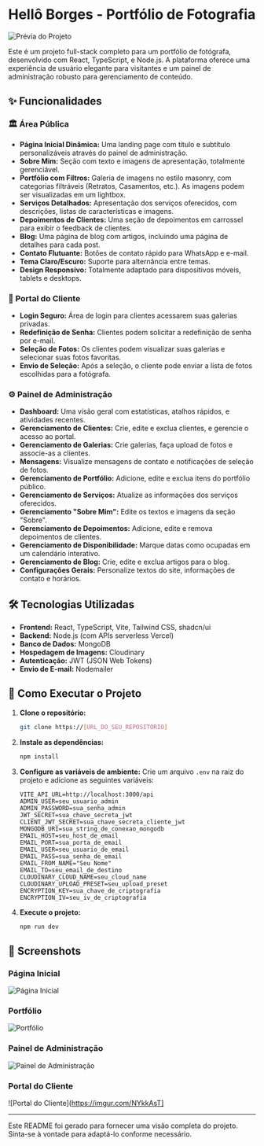 # Hellô Borges - Portfólio de Fotografia

![Prévia do Projeto](https://imgur.com/G4IpUf5)

Este é um projeto full-stack completo para um portfólio de fotógrafa, desenvolvido com React, TypeScript, e Node.js. A plataforma oferece uma experiência de usuário elegante para visitantes e um painel de administração robusto para gerenciamento de conteúdo.

## ✨ Funcionalidades

### 🏛️ Área Pública

-   **Página Inicial Dinâmica:** Uma landing page com título e subtítulo personalizáveis através do painel de administração.
-   **Sobre Mim:** Seção com texto e imagens de apresentação, totalmente gerenciável.
-   **Portfólio com Filtros:** Galeria de imagens no estilo masonry, com categorias filtráveis (Retratos, Casamentos, etc.). As imagens podem ser visualizadas em um lightbox.
-   **Serviços Detalhados:** Apresentação dos serviços oferecidos, com descrições, listas de características e imagens.
-   **Depoimentos de Clientes:** Uma seção de depoimentos em carrossel para exibir o feedback de clientes.
-   **Blog:** Uma página de blog com artigos, incluindo uma página de detalhes para cada post.
-   **Contato Flutuante:** Botões de contato rápido para WhatsApp e e-mail.
-   **Tema Claro/Escuro:** Suporte para alternância entre temas.
-   **Design Responsivo:** Totalmente adaptado para dispositivos móveis, tablets e desktops.

### 🔐 Portal do Cliente

-   **Login Seguro:** Área de login para clientes acessarem suas galerias privadas.
-   **Redefinição de Senha:** Clientes podem solicitar a redefinição de senha por e-mail.
-   **Seleção de Fotos:** Os clientes podem visualizar suas galerias e selecionar suas fotos favoritas.
-   **Envio de Seleção:** Após a seleção, o cliente pode enviar a lista de fotos escolhidas para a fotógrafa.

### ⚙️ Painel de Administração

-   **Dashboard:** Uma visão geral com estatísticas, atalhos rápidos, e atividades recentes.
-   **Gerenciamento de Clientes:** Crie, edite e exclua clientes, e gerencie o acesso ao portal.
-   **Gerenciamento de Galerias:** Crie galerias, faça upload de fotos e associe-as a clientes.
-   **Mensagens:** Visualize mensagens de contato e notificações de seleção de fotos.
-   **Gerenciamento de Portfólio:** Adicione, edite e exclua itens do portfólio público.
-   **Gerenciamento de Serviços:** Atualize as informações dos serviços oferecidos.
-   **Gerenciamento "Sobre Mim":** Edite os textos e imagens da seção "Sobre".
-   **Gerenciamento de Depoimentos:** Adicione, edite e remova depoimentos de clientes.
-   **Gerenciamento de Disponibilidade:** Marque datas como ocupadas em um calendário interativo.
-   **Gerenciamento de Blog:** Crie, edite e exclua artigos para o blog.
-   **Configurações Gerais:** Personalize textos do site, informações de contato e horários.

## 🛠️ Tecnologias Utilizadas

-   **Frontend:** React, TypeScript, Vite, Tailwind CSS, shadcn/ui
-   **Backend:** Node.js (com APIs serverless Vercel)
-   **Banco de Dados:** MongoDB
-   **Hospedagem de Imagens:** Cloudinary
-   **Autenticação:** JWT (JSON Web Tokens)
-   **Envio de E-mail:** Nodemailer

## 🚀 Como Executar o Projeto

1.  **Clone o repositório:**
    ```bash
    git clone https://[URL_DO_SEU_REPOSITÓRIO]
    ```
2.  **Instale as dependências:**
    ```bash
    npm install
    ```
3.  **Configure as variáveis de ambiente:**
    Crie um arquivo `.env` na raiz do projeto e adicione as seguintes variáveis:

    ```env
    VITE_API_URL=http://localhost:3000/api
    ADMIN_USER=seu_usuario_admin
    ADMIN_PASSWORD=sua_senha_admin
    JWT_SECRET=sua_chave_secreta_jwt
    CLIENT_JWT_SECRET=sua_chave_secreta_cliente_jwt
    MONGODB_URI=sua_string_de_conexao_mongodb
    EMAIL_HOST=seu_host_de_email
    EMAIL_PORT=sua_porta_de_email
    EMAIL_USER=seu_usuario_de_email
    EMAIL_PASS=sua_senha_de_email
    EMAIL_FROM_NAME="Seu Nome"
    EMAIL_TO=seu_email_de_destino
    CLOUDINARY_CLOUD_NAME=seu_cloud_name
    CLOUDINARY_UPLOAD_PRESET=seu_upload_preset
    ENCRYPTION_KEY=sua_chave_de_criptografia
    ENCRYPTION_IV=seu_iv_de_criptografia
    ```

4.  **Execute o projeto:**
    ```bash
    npm run dev
    ```

## 📸 Screenshots

### Página Inicial
![Página Inicial](https://imgur.com/qA09RMi)

### Portfólio
![Portfólio](https://imgur.com/HnSqn4c)

### Painel de Administração
![Painel de Administração](https://imgur.com/HnSqn4c)

### Portal do Cliente
![Portal do Cliente](https://imgur.com/NYkkAsT]

---

Este README foi gerado para fornecer uma visão completa do projeto. Sinta-se à vontade para adaptá-lo conforme necessário.
